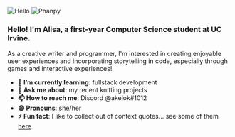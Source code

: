 ![Hello](https://i184.photobucket.com/albums/x269/evil_bunnie/aki-small-218_zpsd5daf930.gif)
![Phanpy](https://images-wixmp-ed30a86b8c4ca887773594c2.wixmp.com/f/297161e7-ff39-45af-9a0b-b0e8c5d14779/d7a497e-2a1f467e-badb-4cf5-928b-1262d3cbe7cc.gif?token=eyJ0eXAiOiJKV1QiLCJhbGciOiJIUzI1NiJ9.eyJpc3MiOiJ1cm46YXBwOjdlMGQxODg5ODIyNjQzNzNhNWYwZDQxNWVhMGQyNmUwIiwic3ViIjoidXJuOmFwcDo3ZTBkMTg4OTgyMjY0MzczYTVmMGQ0MTVlYTBkMjZlMCIsImF1ZCI6WyJ1cm46c2VydmljZTpmaWxlLmRvd25sb2FkIl0sIm9iaiI6W1t7InBhdGgiOiIvZi8yOTcxNjFlNy1mZjM5LTQ1YWYtOWEwYi1iMGU4YzVkMTQ3NzkvZDdhNDk3ZS0yYTFmNDY3ZS1iYWRiLTRjZjUtOTI4Yi0xMjYyZDNjYmU3Y2MuZ2lmIn1dXX0.kW86mpHoUljOU3lBKNbaFrxPbXvzHaI0s4gDbGo_pTQ)
### Hello! I'm Alisa, a first-year Computer Science student at UC Irvine.  

As a creative writer and programmer, I'm interested in creating enjoyable user experiences and incorporating storytelling in code, especially through games and interactive experiences!

- **🌱 I’m currently learning**: fullstack development
- **💬 Ask me about**: my recent knitting projects
- **📫 How to reach me**: Discord @akelok#1012
- **😄 Pronouns**: she/her
- **⚡ Fun fact**: I like to collect out of context quotes... see some of them [here](tinyurl.com/alisasquotebook).

<!--
**alisa-lu/alisa-lu** is a ✨ _special_ ✨ repository because its `README.md` (this file) appears on your GitHub profile.

Here are some ideas to get you started:

- 🔭 I’m currently working on ...
- 🌱 I’m currently learning ...
- 👯 I’m looking to collaborate on ...
- 🤔 I’m looking for help with ...
- 💬 Ask me about ...
- 📫 How to reach me: ...
- 😄 Pronouns: ...
- ⚡ Fun fact: ...
-->
